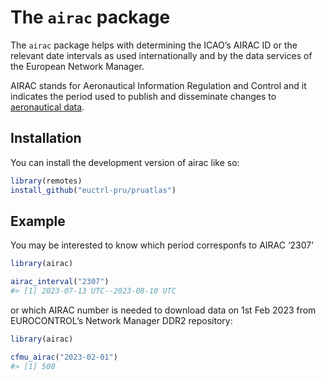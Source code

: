 
<!-- README.md is generated from README.Rmd. Please edit that file -->

# The `airac` package

<!-- badges: start -->
<!-- badges: end -->

The `airac` package helps with determining the ICAO’s AIRAC ID or the
relevant date intervals as used internationally and by the data services
of the European Network Manager.

AIRAC stands for Aeronautical Information Regulation and Control and it
indicates the period used to publish and disseminate changes to
[aeronautical
data](https://en.wikipedia.org/wiki/Aeronautical_Information_Publication "Aeronautical Information Publication").

## Installation

You can install the development version of airac like so:

``` r
library(remotes)
install_github("euctrl-pru/pruatlas")
```

## Example

You may be interested to know which period corresponfs to AIRAC ‘2307’

``` r
library(airac)

airac_interval("2307")
#> [1] 2023-07-13 UTC--2023-08-10 UTC
```

or which AIRAC number is needed to download data on 1st Feb 2023 from
EUROCONTROL’s Network Manager DDR2 repository:

``` r
library(airac)

cfmu_airac("2023-02-01")
#> [1] 500
```
